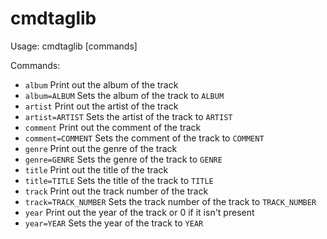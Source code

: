 # cmdtaglib

Usage: cmdtaglib <file> [commands]

Commands:

* `album`                 Print out the album of the track
* `album=ALBUM`           Sets the album of the track to `ALBUM`
* `artist`                Print out the artist of the track
* `artist=ARTIST`         Sets the artist of the track to `ARTIST`
* `comment`               Print out the comment of the track
* `comment=COMMENT`       Sets the comment of the track to `COMMENT`
* `genre`                 Print out the genre of the track
* `genre=GENRE`           Sets the genre of the track to `GENRE`
* `title`                 Print out the title of the track
* `title=TITLE`           Sets the title of the track to `TITLE`
* `track`                 Print out the track number of the track
* `track=TRACK_NUMBER`    Sets the track number of the track to `TRACK_NUMBER`
* `year`                  Print out the year of the track or 0 if it isn't present
* `year=YEAR`             Sets the year of the track to `YEAR`
